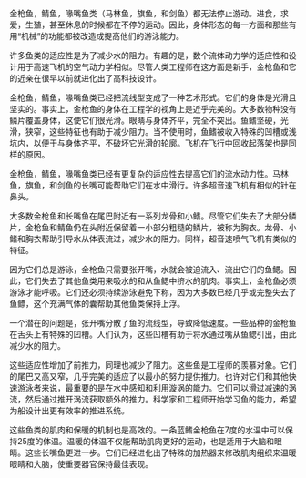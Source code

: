 ​	金枪鱼，鲭鱼，喙嘴鱼类（马林鱼，旗鱼，和剑鱼）都无法停止游动。进食，求爱，生殖，甚至休息的时候都在不停的运动。因此，身体形态的每一方面和那些有用“机械”的功能都被改造成提高他们的游泳能力。

​	许多鱼类的适应性是为了减少水的阻力。有趣的是，数个流体动力学的适应性和设计用于高速飞机的空气动力学相似。尽管人类工程师在这方面是新手，金枪鱼和它的近亲在很早以前就进化出了高科技设计。

​	金枪鱼，鲭鱼，喙嘴鱼类已经把流线型变成了一种艺术形式。它们的身体是光滑且坚实的。事实上，金枪鱼的身体在工程学的视角上是近乎完美的。大多数物种没有鳞片覆盖身体，这使它们很光滑。眼睛与身体齐平，完全不突出。鱼鳍坚硬，光滑，狭窄，这些特征也有助于减少阻力。当不使用时，鱼鳍被收入特殊的凹槽或浅坑内，以便于与身体齐平，不破坏它光滑的轮廓。飞机在飞行中回收起落架也是同样的原因。

​	金枪鱼，鲭鱼，喙嘴鱼类已经有更复杂的适应性去提高它们的流水动力性。马林鱼，旗鱼，和剑鱼的长嘴可能帮助它们在水中滑行。许多超音速飞机有相似的针在鼻头。

​	大多数金枪鱼和长嘴鱼在尾巴附近有一系列龙骨和小鳍。尽管它们失去了大部分鳞片，金枪鱼和鲭鱼仍在头附近保留着一小部分粗糙的鳞片，被称为胸衣。龙骨、小鳍和胸衣帮助引导水从体表流过，减少水的阻力。同样，超音速喷气飞机有类似的特征。

​	因为它们总是游泳，金枪鱼只需要张开嘴，水就会被迫流入、流出它们的鱼鳃。因此，它们失去了其他鱼类用来吸水的和从鱼鳃中挤水的肌肉。事实上，金枪鱼必须游泳才能呼吸。它们还必须持续游泳避免下称，因为大多数已经几乎或完整失去了鱼鳔，这个充满气体的囊帮助其他鱼类保持上浮。

​	一个潜在的问题是，张开嘴分散了鱼的流线型，导致降低速度。一些品种的金枪鱼在舌头上有特殊的凹槽。人们认为，这些凹槽有助于将水通过嘴从鱼鳃引出，由此减少水的阻力。

​	这些适应性增加了前推力，同理也减少了阻力。这些鱼是工程师的羡慕对象。它们的尾巴又高又窄，几乎完美的适应了以最小的努力提供推力。也许对它们和其他快速游泳者来说，最重要的是在水中感知和利用漩涡的能力。它们可以滑过减速的涡流，然后通过推开涡流获取额外的推力。科学家和工程师开始学习鱼的能力，希望为船设计出更有效率的推进系统。

​	这些鱼类的肌肉和保暖的机制也是高效的。一条蓝鳍金枪鱼在7度的水温中可以保持25度的体温。温暖的体温不仅能帮助肌肉更好的运动，也是适用于大脑和眼睛。这些长嘴鱼更进一步。它们已经进化出了特殊的加热器来修改肌肉组织来温暖眼睛和大脑，使重要器官保持最佳表现。

​	